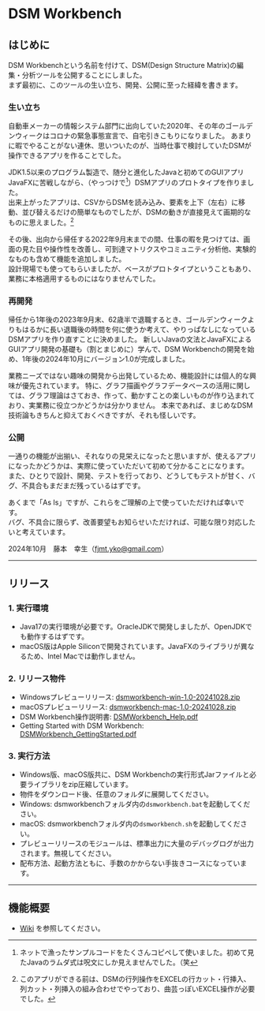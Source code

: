 # DSM Workbench
## はじめに
DSM Workbenchという名前を付けて、DSM(Design Structure Matrix)の編集・分析ツールを公開することにしました。<br>
まず最初に、このツールの生い立ち、開発、公開に至った経緯を書きます。

### 生い立ち
自動車メーカーの情報システム部門に出向していた2020年、その年のゴールデンウィークはコロナの緊急事態宣言で、自宅引きこもりになりました。
あまりに暇でやることがない連休、思いついたのが、当時仕事で検討していたDSMが操作できるアプリを作ることでした。

JDK1.5以来のプログラム製造で、随分と進化したJavaと初めてのGUIアプリJavaFXに苦戦しながら、（やっつけで[^1]）DSMアプリのプロトタイプを作りました。<br>
出来上がったアプリは、CSVからDSMを読み込み、要素を上下（左右）に移動、並び替えるだけの簡単なものでしたが、DSMの動きが直接見えて画期的なものに思えました。[^2]

[^1]: ネットで漁ったサンプルコードをたくさんコピペして使いました。初めて見たJavaのラムダ式は呪文にしか見えませんでした。（笑
[^2]: このアプリができる前は、DSMの行列操作をEXCELの行カット・行挿入、列カット・列挿入の組み合わせでやっており、曲芸っぽいEXCEL操作が必要でした。

その後、出向から帰任する2022年9月末までの間、仕事の暇を見つけては、画面の見た目や操作性を改善し、可到達マトリクスやコミュニティ分析他、実験的なものも含めて機能を追加しました。<br>
設計現場でも使ってもらいましたが、ベースがプロトタイプということもあり、業務に本格適用するものにはなりませんでした。

### 再開発
帰任から1年後の2023年9月末、62歳半で退職するとき、ゴールデンウィークよりもはるかに長い退職後の時間を何に使うか考えて、やりっぱなしになっているDSMアプリを作り直すことに決めました。
新しいJavaの文法とJavaFXによるGUIアプリ開発の基礎も（割とまじめに）学んで、DSM Workbenchの開発を始め、1年後の2024年10月にバージョン1.0が完成しました。

業務ニーズではない趣味の開発から出発しているため、機能設計には個人的な興味が優先されています。
特に、グラフ描画やグラフデータベースの活用に関しては、グラフ理論はさておき、作って、動かすことの楽しいものが作り込まれており、実業務に役立つかどうかは分かりません。
本来であれば、まじめなDSM技術論もきちんと抑えておくべきですが、それも怪しいです。

### 公開
一通りの機能が出揃い、それなりの見栄えになったと思いますが、使えるアプリになったかどうかは、実際に使っていただいて初めて分かることになります。
また、ひとりで設計、開発、テストを行っており、どうしてもテストが甘く、バグ、不具合もまだまだ残っているはずです。

あくまで「As Is」ですが、これらをご理解の上で使っていただければ幸いです。<br>
バグ、不具合に限らず、改善要望もお知らせいただければ、可能な限り対応したいと考えています。

2024年10月　藤本　幸生（fjmt.yko@gmail.com）

----------
## リリース
### 1. 実行環境
  - Java17の実行環境が必要です。OracleJDKで開発しましたが、OpenJDKでも動作するはずです。
  - macOS版はApple Siliconで開発されています。JavaFXのライブラリが異なるため、Intel Macでは動作しません。

### 2. リリース物件
  - Windowsプレビューリリース: [dsmworkbench-win-1.0-20241028.zip](https://github.com/fujimoto-yukio/dsm/blob/main/release/dsmworkbench-win-1.0-20241028.zip)
  - macOSプレビューリリース: [dsmworkbench-mac-1.0-20241028.zip](https://github.com/fujimoto-yukio/dsm/blob/main/release/dsmworkbench-mac-1.0-20241028.zip)
  - DSM Workbench操作説明書: [DSMWorkbench_Help.pdf](https://github.com/fujimoto-yukio/dsm/blob/main/release/DSMWorkbench_Help.pdf)
  - Getting Started with DSM Workbench: [DSMWorkbench_GettingStarted.pdf](https://github.com/fujimoto-yukio/dsm/blob/main/release/DSMWorkbench_GettingStarted.pdf)

### 3. 実行方法
  - Windows版、macOS版共に、DSM Workbenchの実行形式Jarファイルと必要ライブラリをzip圧縮しています。
  - 物件をダウンロード後、任意のフォルダに展開してください。
  - Windows: dsmworkbenchフォルダ内の`dsmworkbench.bat`を起動してください。
  - macOS: dsmworkbenchフォルダ内の`dsmworkbench.sh`を起動してください。
  - プレビューリリースのモジュールは、標準出力に大量のデバッグログが出力されます。無視してください。
  - 配布方法、起動方法ともに、手数のかからない手抜きコースになっています。

----------
## 機能概要
  - [Wiki](https://github.com/fujimoto-yukio/dsm/wiki) を参照してください。
